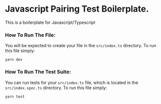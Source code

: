 # Javascript Pairing Test Boilerplate. 

This is a boilerplate for Javascript/Typescript

### How To Run The File:
You will be expected to create your file in the `src/index.ts` directory. To run this file simply:

`yarn dev`

### How To Run The Test Suite:
You can run tests for your `src/index.ts` file, which is located in the `src/index.spec.ts` directory. To run this file simply:

`yarn test`
